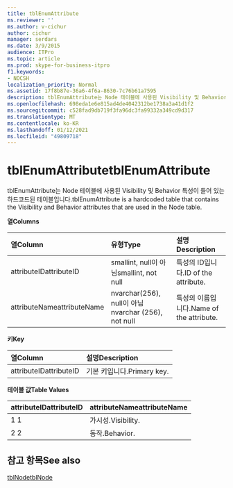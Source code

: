 ```yaml
---
title: tblEnumAttribute
ms.reviewer: ''
ms.author: v-cichur
author: cichur
manager: serdars
ms.date: 3/9/2015
audience: ITPro
ms.topic: article
ms.prod: skype-for-business-itpro
f1.keywords:
- NOCSH
localization_priority: Normal
ms.assetid: 17f8b87e-36a6-4f6a-8630-7c76b61a7595
description: tblEnumAttribute는 Node 테이블에 사용된 Visibility 및 Behavior 특성이 들어 있는 하드코드된 테이블입니다.
ms.openlocfilehash: 698eda1e6e815ad4de4042312be1738a3a41d1f2
ms.sourcegitcommit: c528fad9db719f3fa96dc3fa99332a349cd9d317
ms.translationtype: MT
ms.contentlocale: ko-KR
ms.lasthandoff: 01/12/2021
ms.locfileid: "49809718"
---
```

# <a name="tblenumattribute"></a><span data-ttu-id="efdd8-103">tblEnumAttribute</span><span class="sxs-lookup"><span data-stu-id="efdd8-103">tblEnumAttribute</span></span>
 
<span data-ttu-id="efdd8-104">tblEnumAttribute는 Node 테이블에 사용된 Visibility 및 Behavior 특성이 들어 있는 하드코드된 테이블입니다.</span><span class="sxs-lookup"><span data-stu-id="efdd8-104">tblEnumAttribute is a hardcoded table that contains the Visibility and Behavior attributes that are used in the Node table.</span></span>
  
<span data-ttu-id="efdd8-105">**열**</span><span class="sxs-lookup"><span data-stu-id="efdd8-105">**Columns**</span></span>

|<span data-ttu-id="efdd8-106">**열**</span><span class="sxs-lookup"><span data-stu-id="efdd8-106">**Column**</span></span>|<span data-ttu-id="efdd8-107">**유형**</span><span class="sxs-lookup"><span data-stu-id="efdd8-107">**Type**</span></span>|<span data-ttu-id="efdd8-108">**설명**</span><span class="sxs-lookup"><span data-stu-id="efdd8-108">**Description**</span></span>|
|:-----|:-----|:-----|
|<span data-ttu-id="efdd8-109">attributeID</span><span class="sxs-lookup"><span data-stu-id="efdd8-109">attributeID</span></span>  <br/> |<span data-ttu-id="efdd8-110">smallint, null이 아님</span><span class="sxs-lookup"><span data-stu-id="efdd8-110">smallint, not null</span></span>  <br/> |<span data-ttu-id="efdd8-111">특성의 ID입니다.</span><span class="sxs-lookup"><span data-stu-id="efdd8-111">ID of the attribute.</span></span>  <br/> |
|<span data-ttu-id="efdd8-112">attributeName</span><span class="sxs-lookup"><span data-stu-id="efdd8-112">attributeName</span></span>  <br/> |<span data-ttu-id="efdd8-113">nvarchar(256), null이 아님</span><span class="sxs-lookup"><span data-stu-id="efdd8-113">nvarchar (256), not null</span></span>  <br/> |<span data-ttu-id="efdd8-114">특성의 이름입니다.</span><span class="sxs-lookup"><span data-stu-id="efdd8-114">Name of the attribute.</span></span>  <br/> |
   
<span data-ttu-id="efdd8-115">**키**</span><span class="sxs-lookup"><span data-stu-id="efdd8-115">**Key**</span></span>

|<span data-ttu-id="efdd8-116">**열**</span><span class="sxs-lookup"><span data-stu-id="efdd8-116">**Column**</span></span>|<span data-ttu-id="efdd8-117">**설명**</span><span class="sxs-lookup"><span data-stu-id="efdd8-117">**Description**</span></span>|
|:-----|:-----|
|<span data-ttu-id="efdd8-118">attributeID</span><span class="sxs-lookup"><span data-stu-id="efdd8-118">attributeID</span></span>  <br/> |<span data-ttu-id="efdd8-119">기본 키입니다.</span><span class="sxs-lookup"><span data-stu-id="efdd8-119">Primary key.</span></span>  <br/> |
   
<span data-ttu-id="efdd8-120">**테이블 값**</span><span class="sxs-lookup"><span data-stu-id="efdd8-120">**Table Values**</span></span>

|<span data-ttu-id="efdd8-121">**attributeID**</span><span class="sxs-lookup"><span data-stu-id="efdd8-121">**attributeID**</span></span>|<span data-ttu-id="efdd8-122">**attributeName**</span><span class="sxs-lookup"><span data-stu-id="efdd8-122">**attributeName**</span></span>|
|:-----|:-----|
|<span data-ttu-id="efdd8-123">1 </span><span class="sxs-lookup"><span data-stu-id="efdd8-123">1</span></span>  <br/> |<span data-ttu-id="efdd8-124">가시성.</span><span class="sxs-lookup"><span data-stu-id="efdd8-124">Visibility.</span></span>  <br/> |
|<span data-ttu-id="efdd8-125">2 </span><span class="sxs-lookup"><span data-stu-id="efdd8-125">2</span></span>  <br/> |<span data-ttu-id="efdd8-126">동작.</span><span class="sxs-lookup"><span data-stu-id="efdd8-126">Behavior.</span></span>  <br/> |
   
## <a name="see-also"></a><span data-ttu-id="efdd8-127">참고 항목</span><span class="sxs-lookup"><span data-stu-id="efdd8-127">See also</span></span>

[<span data-ttu-id="efdd8-128">tblNode</span><span class="sxs-lookup"><span data-stu-id="efdd8-128">tblNode</span></span>](tblnode.md)
